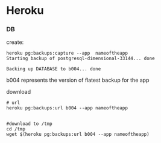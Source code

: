 # Heroku

### DB 


create:

```
heroku pg:backups:capture --app  nameoftheapp
Starting backup of postgresql-dimensional-33144... done

Backing up DATABASE to b004... done
```

b004 represents the version of flatest backup for the app

download

```
# url
heroku pg:backups:url b004 --app nameoftheapp


#download to /tmp
cd /tmp
wget $(heroku pg:backups:url b004 --app nameoftheapp)
```

